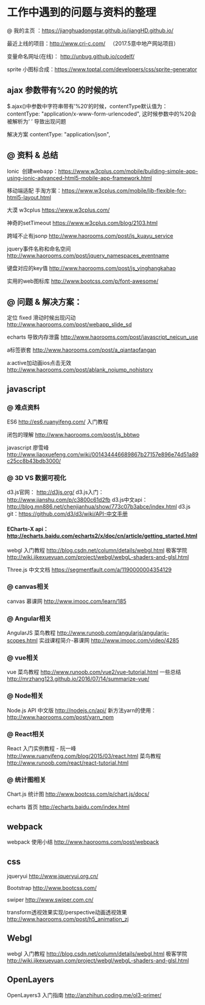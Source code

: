 # 工作中遇到的问题与资料的整理
@ 我的主页 ：https://jianghuadongstar.github.io/jiangHD.github.io/

最近上线的项目：http://www.cri-c.com/   （2017.5意中地产网站项目）

变量命名网址(在线)： http://unbug.github.io/codelf/

sprite 小图标合成：https://www.toptal.com/developers/css/sprite-generator

## ajax 参数带有%20 的时候的坑
$.ajax()中参数中字符串带有’%20‘的时候，contentType默认值为：contentType: "application/x-www-form-urlencoded",
这时候参数中的%20会被解析为‘ ’ 导致出现问题

解决方案
contentType: "application/json",


## @ 资料 & 总结

Ionic  创建webapp：https://www.w3cplus.com/mobile/building-simple-app-using-ionic-advanced-html5-mobile-app-framework.html

移动端适配 手淘方案：https://www.w3cplus.com/mobile/lib-flexible-for-html5-layout.html

大漠 w3cplus  https://www.w3cplus.com/

神奇的setTimeout https://www.w3cplus.com/blog/2103.html

跨域不止有jsonp  http://www.haorooms.com/post/js_kuayu_service

jquery事件名称和命名空间 http://www.haorooms.com/post/jquery_namespaces_eventname

键盘对应的key值  http://www.haorooms.com/post/js_yinghangkahao

实用的web图标库    http://www.bootcss.com/p/font-awesome/

## @ 问题 & 解决方案：

定位 fixed  滑动时候出现闪动 http://www.haorooms.com/post/webapp_slide_sd

echarts 导致内存泄露  http://www.haorooms.com/post/javascript_neicun_use

a标签嵌套   http://www.haorooms.com/post/a_qiantaofangan

a:active加动画ios点击无效  http://www.haorooms.com/post/ablank_nojump_nohistory


## javascript

### @ 难点资料

ES6 http://es6.ruanyifeng.com/ 入门教程

闭包的理解  http://www.haorooms.com/post/js_bbtwo

javascript  廖雪峰 http://www.liaoxuefeng.com/wiki/001434446689867b27157e896e74d51a89c25cc8b43bdb3000/

### @ 3D  VS  数据可视化

d3.js官网： http://d3js.org/ 
d3.js入门：http://www.jianshu.com/p/c3800c61d2fb
d3.js中文api：http://blog.mn886.net/chenjianhua/show/773c07b3abce/index.html
d3.js git：https://github.com/d3/d3/wiki/API-中文手册

#### ECharts-X api：  http://echarts.baidu.com/echarts2/x/doc/cn/article/getting_started.html

webgl      入门教程  http://blog.csdn.net/column/details/webgl.html
           极客学院  http://wiki.jikexueyuan.com/project/webgl/webgL-shaders-and-glsl.html

Three.js  中文文档 https://segmentfault.com/a/1190000004354129

### @ canvas相关

canvas    慕课网   http://www.imooc.com/learn/185

### @ Angular相关

AngularJS 菜鸟教程 http://www.runoob.com/angularjs/angularjs-scopes.html
	      实战课程简介-慕课网 http://www.imooc.com/video/4285

### @ vue相关

vue       菜鸟教程  http://www.runoob.com/vue2/vue-tutorial.html
          一些总结  http://mrzhang123.github.io/2016/07/14/summarize-vue/

### @ Node相关

Node.js   API 中文版 http://nodejs.cn/api/
	  新方法yarn的使用：http://www.haorooms.com/post/yarn_npm	

### @ React相关

React     入门实例教程 - 阮一峰  http://www.ruanyifeng.com/blog/2015/03/react.html
          菜鸟教程   http://www.runoob.com/react/react-tutorial.html

### @ 统计图相关

Chart.js  统计图   http://www.bootcss.com/p/chart.js/docs/

echarts   首页     http://echarts.baidu.com/index.html 


## webpack


webpack  使用小结  http://www.haorooms.com/post/webpack


## css


jqueryui   http://www.jqueryui.org.cn/

Bootstrap  http://www.bootcss.com/

swiper     http://www.swiper.com.cn/

transform透视效果实现/perspective动画透视效果  http://www.haorooms.com/post/h5_animation_zj


## Webgl   


webgl      入门教程  http://blog.csdn.net/column/details/webgl.html
           极客学院  http://wiki.jikexueyuan.com/project/webgl/webgL-shaders-and-glsl.html


## OpenLayers 


OpenLayers3 入门指南  http://anzhihun.coding.me/ol3-primer/
